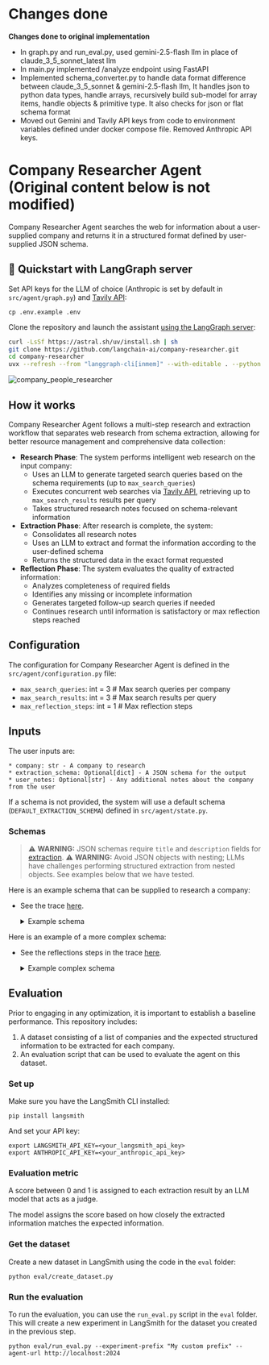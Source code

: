# Changes done

**Changes done to original implementation**
- In graph.py and run_eval.py, used gemini-2.5-flash llm in place of claude_3_5_sonnet_latest llm
- In main.py implemented /analyze endpoint using FastAPI 
- Implemented schema_converter.py to handle data format difference between claude_3_5_sonnet & gemini-2.5-flash llm, It handles json to python data types, handle arrays, recursively build sub-model for array items, handle objects & primitive type. It also checks for json or flat schema format
- Moved out Gemini and Tavily API keys from code to environment variables defined under docker compose file. Removed Anthropic API keys.

# Company Researcher Agent (Original content below is not modified)

Company Researcher Agent searches the web for information about a user-supplied company and returns it in a structured format defined by user-supplied JSON schema.

## 🚀 Quickstart with LangGraph server

Set API keys for the LLM of choice (Anthropic is set by default in `src/agent/graph.py`) and [Tavily API](https://tavily.com/):
```
cp .env.example .env
```

Clone the repository and launch the assistant [using the LangGraph server](https://langchain-ai.github.io/langgraph/cloud/reference/cli/#dev):
```bash
curl -LsSf https://astral.sh/uv/install.sh | sh
git clone https://github.com/langchain-ai/company-researcher.git
cd company-researcher
uvx --refresh --from "langgraph-cli[inmem]" --with-editable . --python 3.11 langgraph dev
```

![company_people_researcher](https://github.com/user-attachments/assets/f651d18c-8cf8-4dde-87cb-3daed59c7fa0)

## How it works

Company Researcher Agent follows a multi-step research and extraction workflow that separates web research from schema extraction, allowing for better resource management and comprehensive data collection:

   - **Research Phase**: The system performs intelligent web research on the input company:
     - Uses an LLM to generate targeted search queries based on the schema requirements (up to `max_search_queries`)
     - Executes concurrent web searches via [Tavily API](https://tavily.com/), retrieving up to `max_search_results` results per query
     - Takes structured research notes focused on schema-relevant information
   - **Extraction Phase**: After research is complete, the system:
     - Consolidates all research notes
     - Uses an LLM to extract and format the information according to the user-defined schema
     - Returns the structured data in the exact format requested
   - **Reflection Phase**: The system evaluates the quality of extracted information:
     - Analyzes completeness of required fields
     - Identifies any missing or incomplete information
     - Generates targeted follow-up search queries if needed
     - Continues research until information is satisfactory or max reflection steps reached

## Configuration

The configuration for Company Researcher Agent is defined in the `src/agent/configuration.py` file: 
* `max_search_queries`: int = 3 # Max search queries per company
* `max_search_results`: int = 3 # Max search results per query
* `max_reflection_steps`: int = 1 # Max reflection steps

## Inputs 

The user inputs are: 

```
* company: str - A company to research
* extraction_schema: Optional[dict] - A JSON schema for the output
* user_notes: Optional[str] - Any additional notes about the company from the user
```

If a schema is not provided, the system will use a default schema (`DEFAULT_EXTRACTION_SCHEMA`) defined in `src/agent/state.py`.

### Schemas  

> ⚠️ **WARNING:** JSON schemas require `title` and `description` fields for [extraction](https://python.langchain.com/docs/how_to/structured_output/#typeddict-or-json-schema).
> ⚠️ **WARNING:** Avoid JSON objects with nesting; LLMs have challenges performing structured extraction from nested objects. See examples below that we have tested. 

Here is an example schema that can be supplied to research a company:  

* See the trace [here](https://smith.langchain.com/public/9f51fb8b-9486-4cd2-90ed-895f7932304e/r).

    <details>
    <summary>Example schema</summary>

    ```
    {
        "title": "CompanyInfo",
        "description": "Basic information about a company",
        "type": "object",
        "properties": {
            "company_name": {
                "type": "string",
                "description": "Official name of the company"
            },
            "founding_year": {
                "type": "integer",
                "description": "Year the company was founded"
            },
            "founder_names": {
                "type": "array",
                "items": {"type": "string"},
                "description": "Names of the founding team members"
            },
            "product_description": {
                "type": "string",
                "description": "Brief description of the company's main product or service"
            },
            "funding_summary": {
                "type": "string",
                "description": "Summary of the company's funding history"
            }
        },
        "required": ["company_name"]
    }
    ```
    </details>

Here is an example of a more complex schema: 

* See the reflections steps in the trace [here](https://smith.langchain.com/public/36f0d917-4edd-4d55-8dbf-6d6ec8a25754/r).

    <details>
    <summary>Example complex schema</summary>

    ```
    HARD_EXTRACTION_SCHEMA = {
        "title": "CompanyInfo",
        "description": "Comprehensive information about a company with confidence tracking",
        "type": "object",
        "properties": {
            "company_name": {
                "type": "string",
                "description": "Official name of the company"
            },
            "verified_company": {
                "type": "boolean",
                "description": "Confirmation this is the intended company, not a similarly named one"
            },
            "similar_companies": {
                "type": "array",
                "items": {"type": "string"},
                "description": "List of similarly named companies that could be confused with the target"
            },
            "distinguishing_features": {
                "type": "string",
                "description": "Key features that distinguish this company from similarly named ones"
            },
            "key_executives": {
                "type": "array",
                "items": {
                    "type": "object",
                    "properties": {
                        "name": {"type": "string"},
                        "title": {"type": "string"},
                        "verification_date": {"type": "string"},
                        "confidence_level": {
                            "type": "string",
                            "enum": ["high", "medium", "low", "uncertain"]
                        },
                        "source": {"type": "string"}
                    }
                }
            },
            "org_chart_summary": {
                "type": "string",
                "description": "Brief description of organizational structure"
            },
            "leadership_caveats": {
                "type": "string",
                "description": "Any uncertainties or caveats about leadership information"
            },
            "main_products": {
                "type": "array",
                "items": {
                    "type": "object",
                    "properties": {
                        "name": {"type": "string"},
                        "description": {"type": "string"},
                        "launch_date": {"type": "string"},
                        "current_status": {"type": "string"}
                    }
                }
            },
            "services": {
                "type": "array",
                "items": {
                    "type": "object",
                    "properties": {
                        "name": {"type": "string"},
                        "description": {"type": "string"},
                        "target_market": {"type": "string"}
                    }
                }
            },
            "recent_developments": {
                "type": "array",
                "items": {
                    "type": "object",
                    "properties": {
                        "date": {"type": "string"},
                        "title": {"type": "string"},
                        "summary": {"type": "string"},
                        "source_url": {"type": "string"},
                        "significance": {"type": "string"}
                    }
                },
                "description": "Major news and developments from the last 6 months"
            },
            "historical_challenges": {
                "type": "array",
                "items": {
                    "type": "object",
                    "properties": {
                        "issue_type": {"type": "string"},
                        "description": {"type": "string"},
                        "date_period": {"type": "string"},
                        "resolution": {"type": "string"},
                        "current_status": {"type": "string"}
                    }
                },
                "description": "Past challenges, issues, or controversies"
            },
            "sources": {
                "type": "array",
                "items": {
                    "type": "object",
                    "properties": {
                        "url": {"type": "string"},
                        "title": {"type": "string"},
                        "date_accessed": {"type": "string"},
                        "information_type": {
                            "type": "array",
                            "items": {"type": "string"},
                            "description": "Types of information sourced from this link (e.g., leadership, products, news)"
                        }
                    }
                }
            },
            "company_summary": {
                "type": "string",
                "description": "Concise, dense summary of the most important company information (max 250 words)"
            }
        },
        "required": [
            "company_name",
            "verified_company",
            "company_summary",
            "key_executives",
            "main_products",
            "sources"
        ]
    }
    ```
    </details>


## Evaluation

Prior to engaging in any optimization, it is important to establish a baseline performance. This repository includes:

1. A dataset consisting of a list of companies and the expected structured information to be extracted for each company.
2. An evaluation script that can be used to evaluate the agent on this dataset.

### Set up

Make sure you have the LangSmith CLI installed:

```shell
pip install langsmith
```

And set your API key:

```shell
export LANGSMITH_API_KEY=<your_langsmith_api_key>
export ANTHROPIC_API_KEY=<your_anthropic_api_key>
```

### Evaluation metric

A score between 0 and 1 is assigned to each extraction result by an LLM model that acts
as a judge.

The model assigns the score based on how closely the extracted information matches the expected information.

### Get the dataset

Create a new dataset in LangSmith using the code in the `eval` folder:

```shell
python eval/create_dataset.py
```

### Run the evaluation

To run the evaluation, you can use the `run_eval.py` script in the `eval` folder. This will create a new experiment in LangSmith for the dataset you created in the previous step.

```shell
python eval/run_eval.py --experiment-prefix "My custom prefix" --agent-url http://localhost:2024
```
